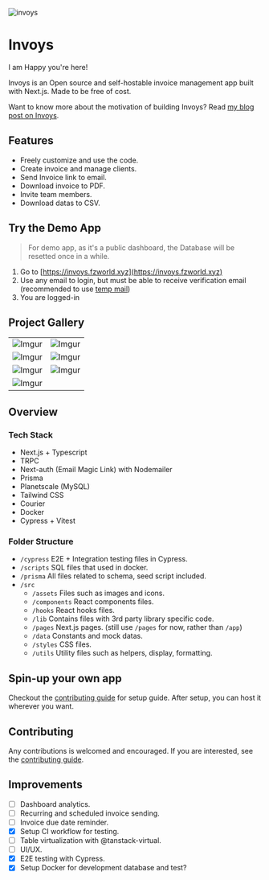 ![invoys](https://i.imgur.com/S2cqkro.png)

# Invoys
I am Happy you're here!

Invoys is an Open source and self-hostable invoice management app built with Next.js. Made to be free of cost.

Want to know more about the motivation of building Invoys? Read [my blog post on Invoys](https://fazzaamiarso.me/projects/invoys).

## Features
- Freely customize and use the code.
- Create invoice and manage clients.
- Send Invoice link to email.
- Download invoice to PDF.
- Invite team members.
- Download datas to CSV.

## Try the Demo App
> For demo app, as it's a public dashboard, the Database will be resetted once in a while.
1. Go to [https://invoys.fzworld.xyz](https://invoys.fzworld.xyz)
2. Use any email to login, but must be able to receive verification email (recommended to use [temp mail](https://temp-mail.org/en/))
3. You are logged-in

## Project Gallery
|||
|:----------------------------------------:|:-----------------------------------------:|
| ![Imgur](https://i.imgur.com/ujWxXj5.png) | ![Imgur](https://i.imgur.com/fVusKr7.png) |
| ![Imgur](https://i.imgur.com/KehNO4f.png) | ![Imgur](https://i.imgur.com/x4Xxw5w.png) |
| ![Imgur](https://i.imgur.com/1CZnXF3.png) | ![Imgur](https://i.imgur.com/x1TjQOP.png) |
| ![Imgur](https://i.imgur.com/rpDor0M.gif) | 

## Overview
### Tech Stack
- Next.js + Typescript
- TRPC
- Next-auth (Email Magic Link) with Nodemailer
- Prisma
- Planetscale (MySQL)
- Tailwind CSS
- Courier
- Docker
- Cypress + Vitest

### Folder Structure
- `/cypress` E2E + Integration testing files in Cypress.
- `/scripts` SQL files that used in docker.
- `/prisma` All files related to schema, seed script included.
- `/src`
    - `/assets` Files such as images and icons.
    - `/components` React components files.
    - `/hooks` React hooks files.
    - `/lib` Contains files with 3rd party library specific code.
    - `/pages` Next.js pages. (still use `/pages` for now, rather than `/app`)
    - `/data` Constants and mock datas.
    - `/styles` CSS files.
    - `/utils` Utility files such as helpers, display, formatting.

## Spin-up your own app
Checkout the [contributing guide](CONTRIBUTING.MD) for setup guide. After setup, you can host it wherever you want.

## Contributing
Any contributions is welcomed and encouraged. If you are interested, see the [contributing guide](CONTRIBUTING.MD). 

## Improvements 
- [ ] Dashboard analytics.
- [ ] Recurring and scheduled invoice sending.
- [ ] Invoice due date reminder.
- [X] Setup CI workflow for testing.
- [ ] Table virtualization with @tanstack-virtual.
- [ ] UI/UX.
- [X] E2E testing with Cypress.
- [X] Setup Docker for development database and test?